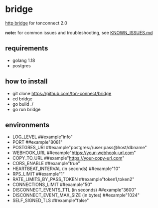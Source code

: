 # bridge
[http bridge](https://github.com/ton-connect/docs/blob/main/bridge.md) for tonconnect 2.0

**note:** for common issues and troubleshooting, see [KNOWN_ISSUES.md](KNOWN_ISSUES.md)

## requirements
- golang 1.18
- postgres

## how to  install
- git clone https://github.com/ton-connect/bridge
- cd bridge
- go build ./ 
- go run bridge

## environments
- LOG_LEVEL ##example"info"
- PORT ##example"8081"
- POSTGRES_URI ##example"postgres://user:pass@host/dbname"
- WEBHOOK_URL ##example"https://your-webhook-url.com"
- COPY_TO_URL ##example"https://your-copy-url.com"
- CORS_ENABLE ##example"true"
- HEARTBEAT_INTERVAL (in seconds) ##example"10"
- RPS_LIMIT ##example"1"
- RATE_LIMITS_BY_PASS_TOKEN ##example"token1,token2"
- CONNECTIONS_LIMIT ##example"50"
- DISCONNECT_EVENTS_TTL (in seconds) ##example"3600"
- DISCONNECT_EVENT_MAX_SIZE (in bytes) ##example"1024"
- SELF_SIGNED_TLS ##example"false"
